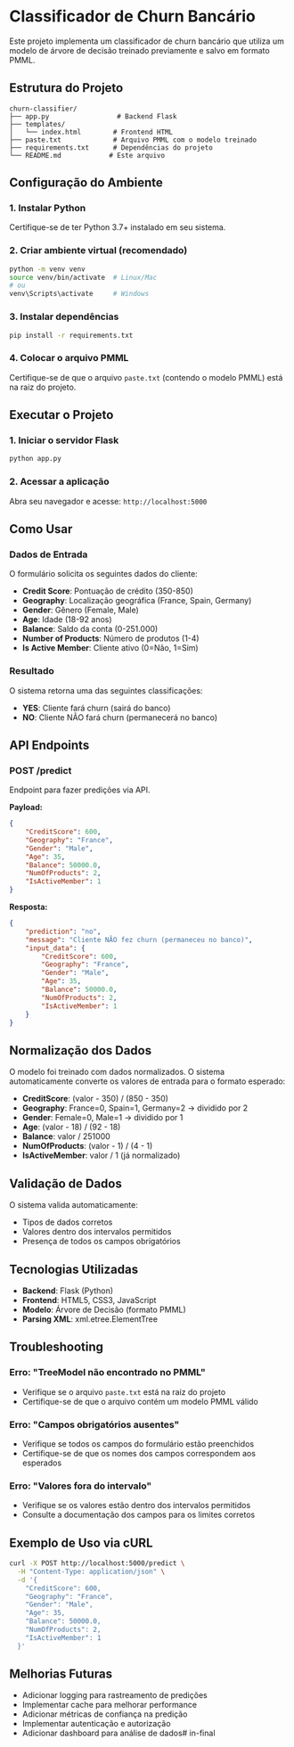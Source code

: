 # Classificador de Churn Bancário

Este projeto implementa um classificador de churn bancário que utiliza um modelo de árvore de decisão treinado previamente e salvo em formato PMML.

## Estrutura do Projeto

```
churn-classifier/
├── app.py                 # Backend Flask
├── templates/
│   └── index.html        # Frontend HTML
├── paste.txt             # Arquivo PMML com o modelo treinado
├── requirements.txt      # Dependências do projeto
└── README.md            # Este arquivo
```

## Configuração do Ambiente

### 1. Instalar Python
Certifique-se de ter Python 3.7+ instalado em seu sistema.

### 2. Criar ambiente virtual (recomendado)
```bash
python -m venv venv
source venv/bin/activate  # Linux/Mac
# ou
venv\Scripts\activate     # Windows
```

### 3. Instalar dependências
```bash
pip install -r requirements.txt
```

### 4. Colocar o arquivo PMML
Certifique-se de que o arquivo `paste.txt` (contendo o modelo PMML) está na raiz do projeto.

## Executar o Projeto

### 1. Iniciar o servidor Flask
```bash
python app.py
```

### 2. Acessar a aplicação
Abra seu navegador e acesse: `http://localhost:5000`

## Como Usar

### Dados de Entrada
O formulário solicita os seguintes dados do cliente:

- **Credit Score**: Pontuação de crédito (350-850)
- **Geography**: Localização geográfica (France, Spain, Germany)
- **Gender**: Gênero (Female, Male)
- **Age**: Idade (18-92 anos)
- **Balance**: Saldo da conta (0-251.000)
- **Number of Products**: Número de produtos (1-4)
- **Is Active Member**: Cliente ativo (0=Não, 1=Sim)

### Resultado
O sistema retorna uma das seguintes classificações:
- **YES**: Cliente fará churn (sairá do banco)
- **NO**: Cliente NÃO fará churn (permanecerá no banco)

## API Endpoints

### POST /predict
Endpoint para fazer predições via API.

**Payload:**
```json
{
    "CreditScore": 600,
    "Geography": "France",
    "Gender": "Male",
    "Age": 35,
    "Balance": 50000.0,
    "NumOfProducts": 2,
    "IsActiveMember": 1
}
```

**Resposta:**
```json
{
    "prediction": "no",
    "message": "Cliente NÃO fez churn (permaneceu no banco)",
    "input_data": {
        "CreditScore": 600,
        "Geography": "France",
        "Gender": "Male",
        "Age": 35,
        "Balance": 50000.0,
        "NumOfProducts": 2,
        "IsActiveMember": 1
    }
}
```

## Normalização dos Dados

O modelo foi treinado com dados normalizados. O sistema automaticamente converte os valores de entrada para o formato esperado:

- **CreditScore**: (valor - 350) / (850 - 350)
- **Geography**: France=0, Spain=1, Germany=2 → dividido por 2
- **Gender**: Female=0, Male=1 → dividido por 1
- **Age**: (valor - 18) / (92 - 18)
- **Balance**: valor / 251000
- **NumOfProducts**: (valor - 1) / (4 - 1)
- **IsActiveMember**: valor / 1 (já normalizado)

## Validação de Dados

O sistema valida automaticamente:
- Tipos de dados corretos
- Valores dentro dos intervalos permitidos
- Presença de todos os campos obrigatórios

## Tecnologias Utilizadas

- **Backend**: Flask (Python)
- **Frontend**: HTML5, CSS3, JavaScript
- **Modelo**: Árvore de Decisão (formato PMML)
- **Parsing XML**: xml.etree.ElementTree

## Troubleshooting

### Erro: "TreeModel não encontrado no PMML"
- Verifique se o arquivo `paste.txt` está na raiz do projeto
- Certifique-se de que o arquivo contém um modelo PMML válido

### Erro: "Campos obrigatórios ausentes"
- Verifique se todos os campos do formulário estão preenchidos
- Certifique-se de que os nomes dos campos correspondem aos esperados

### Erro: "Valores fora do intervalo"
- Verifique se os valores estão dentro dos intervalos permitidos
- Consulte a documentação dos campos para os limites corretos

## Exemplo de Uso via cURL

```bash
curl -X POST http://localhost:5000/predict \
  -H "Content-Type: application/json" \
  -d '{
    "CreditScore": 600,
    "Geography": "France",
    "Gender": "Male",
    "Age": 35,
    "Balance": 50000.0,
    "NumOfProducts": 2,
    "IsActiveMember": 1
  }'
```

## Melhorias Futuras

- Adicionar logging para rastreamento de predições
- Implementar cache para melhorar performance
- Adicionar métricas de confiança na predição
- Implementar autenticação e autorização
- Adicionar dashboard para análise de dados# in-final
